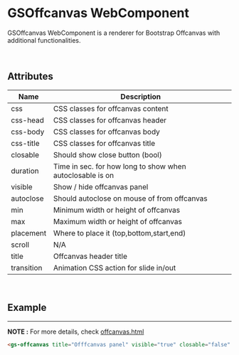 # GSOffcanvas WebComponent
 
GSOffcanvas WebComponent is a renderer for Bootstrap Offcanvas with additional functionalities.
 
<br>
 
## Attributes
 
| Name               | Description                                              |
|--------------------|----------------------------------------------------------|
| css                | CSS classes for offcanvas content                        |
| css-head           | CSS classes for offcanvas header                         |
| css-body           | CSS classes for offcanvas body                           |
| css-title          | CSS classes for offcanvas title                          |
| closable           | Should show close button (bool)                          |
| duration           | Time in sec. for how long to show when autoclosable is on|
| visible            | Show / hide offcanvas panel                              |
| autoclose          | Should autoclose on mouse of from offcanvas              |
| min                | Minimum width or height of offcanvas                     |
| max                | Maximum width or height of offcanvas                     |
| placement          | Where to place it (top,bottom,start,end)                 |
| scroll             | N/A                                                      |
| title              | Offcanvas header title                                   |
| transition         | Animation CSS action for slide in/out                    |
 
<br>
 
## Example
---
 
**NOTE :**
For more details, check [offcanvas.html](../../demos/offcanvas.html)
 
```html
<gs-offcanvas title="Offfcanvas panel" visible="true" closable="false" placement="end"  backdrop="true"></gs-offcanvas>
```
